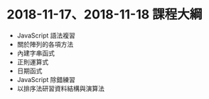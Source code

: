 # 2018-11-17、2018-11-18 課程大綱
- JavaScript 語法複習
- 關於陣列的各項方法
- 內建字串函式
- 正則運算式
- 日期函式
- JavaScript 除錯練習
- 以排序法研習資料結構與演算法